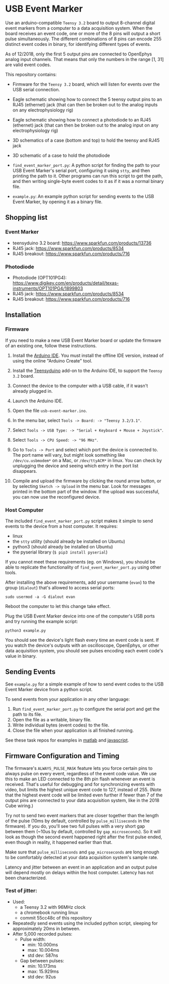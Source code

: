 # USB Event Marker

Use an arduino-compatible `Teensy 3.2` board to output 8-channel digital event markers from a computer to a data acquisition system. When the board receives an event code, one or more of the 8 pins will output a short pulse simultaneously. The different combinations of 8 pins can encode 255 distinct event codes in binary, for identifying different types of events.

As of 12/2018, only the first 5 output pins are connected to OpenEphys analog input channels. That means that only the numbers in the range [1, 31] are valid event codes.

This repository contains:

- Firmware for the `Teensy 3.2` board, which will listen for events over the USB serial connection. 

- Eagle schematic showing how to connect the 5 teensy output pins to an RJ45 (ethernet) jack (that can then be broken out to the analog inputs on any electrophysiology rig)

- Eagle schematic showing how to connect a photodiode to an RJ45 (ethernet) jack (that can then be broken out to the analog input on any electrophysiology rig)

- 3D schematics of a case (bottom and top) to hold the teensy and RJ45 jack

- 3D schematic of a case to hold the photodiode

- `find_event_marker_port.py`: A python script for finding the path to your USB Event Marker's serial port, configuring it using `stty`, and then printing the path to it. Other programs can run this script to get the path, and then writing single-byte event codes to it as if it was a normal binary file. 

- `example.py`:  An example python script for sending events to the USB Event Marker, by opening it as a binary file. 

## Shopping list

### Event Marker

- teensyduino 3.2 board: https://www.sparkfun.com/products/13736
- RJ45 jack: https://www.sparkfun.com/products/8534
- RJ45 breakout: https://www.sparkfun.com/products/716

### Photodiode

- Photodiode (OPT101PG4): https://www.digikey.com/en/products/detail/texas-instruments/OPT101PG4/1899803
- RJ45 jack: https://www.sparkfun.com/products/8534
- RJ45 breakout: https://www.sparkfun.com/products/716

## Installation

### Firmware

If you need to make a new USB Event Marker board or update the firmware of an existing one, follow these instructions.

1. Install the [Arduino IDE](https://www.arduino.cc/en/Main/Software). You must install the offline IDE version, instead of using the online "Arduino Create" tool.

2. Install the [Teensyduino](https://www.pjrc.com/teensy/teensyduino.html) add-on to the Arduino IDE, to support the `Teensy 3.2` board.

3. Connect the device to the computer with a USB cable, if it wasn't already plugged in.

4. Launch the Arduino IDE. 

5. Open the file `usb-event-marker.ino`. 

6. In the menu bar, select `Tools -> Board: -> "Teensy 3.2/3.1"`. 

7. Select `Tools -> USB Type: -> "Serial + Keyboard + Mouse + Joystick"`.

8. Select `Tools -> CPU Speed: -> "96 MHz"`.

9. Go to `Tools -> Port` and select which port the device is connected to. The port name will vary, but might look something like `/dev/cu.usbmodem*` on a Mac, or `/dev/ttyACM*` in linux. You can check by unplugging the device and seeing which entry in the port list disappears.

10. Compile and upload the firmware by clicking the round arrow button, or by selecting `Sketch -> Upload` in the menu bar. Look for messages printed in the bottom part of the window. If the upload was successful, you can now use the reconfigured device. 

### Host Computer

The included `find_event_marker_port.py` script makes it simple to send events to the device from a host computer. It requires:

- linux
- the `stty` utility (should already be installed on Ubuntu)
- python3 (should already be installed on Ubuntu)
- the pyserial library (`$ pip3 install pyserial`)

If you cannot meet these requirements (eg. on Windows), you should be able to replicate the functionality of `find_event_marker_port.py` using other tools.

After installing the above requirements, add your username (`evan`) to the group (`dialout`) that's allowed to access serial ports:

    sudo usermod -a -G dialout evan

Reboot the computer to let this change take effect.

Plug the USB Event Marker device into one of the computer's USB ports and try running the example script:

    python3 example.py

You should see the device's light flash every time an event code is sent. If you watch the device's outputs with an oscilloscope, OpenEphys, or other data acquisition system, you should see pulses encoding each event code's value in binary.

## Sending Events 

See `example.py` for a simple example of how to send event codes to the USB Event Marker device
from a python script.

To send events from your application in any other language:

 1. Run `find_event_marker_port.py` to configure the serial port and get the path to its file.
 2. Open the file as a writable, binary file.
 3. Write individual bytes (event codes) to the file.
 4. Close the file when your application is all finished running.

See these task repos for examples in [matlab](https://github.com/neuromotion/matlab-msit-task) and [javascript](https://github.com/neuromotion/resting-state-task).

## Firmware Configuration and Timing 

The firmware's `ALWAYS_PULSE_MASK` feature lets you force certain pins to always pulse on every event, regardless of the event code value. We use this to make an LED connected to the 8th pin flash whenever an event is received. That's useful for debugging and for synchronizing events with video, but limits the highest unique event code to 127, instead of 255. (Note that the highest event code will be limited even further if fewer than 7 of the output pins are connected to your data acquisition system, like in the 2018 Cube wiring.)

Try not to send two event markers that are closer together than the length of the pulse (10ms by default, controlled by `pulse_milliseconds` in the firmware). If you do, you'll see two full pulses with a very short gap between them (~10us by default, controlled by `gap_microseconds`). So it will look as though the second event happened right after the first pulse ended, even though in reality, it happened earlier than that.

Make sure that `pulse_milliseconds` and `gap_microseconds` are long enough to be comfortably detected at your data acquisition system's sample rate.

Latency and jitter between an event in an application and an output pulse will depend mostly on delays within the host computer. Latency has not been characterized. 

### Test of jitter: 

* Used: 
    - a Teensy 3.2 with 96MHz clock
    - a chromebook running linux
    - commit 55cc48c of this repository
* Repeatedly send events using the included python script, sleeping for approximately 20ms in between. 
* After 5,000 recorded pulses:
    - Pulse width: 
        - min: 10.000ms
        - max: 10.004ms
        - std dev: 587ns
    - Gap between pulses: 
        - min: 10.173ms
        - max: 15.929ms
        - std dev: 92us

